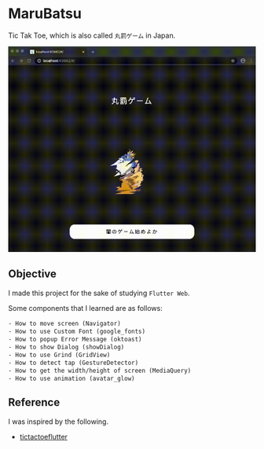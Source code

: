 # MaruBatsu

Tic Tak Toe, which is also called `丸罰ゲーム` in Japan.


![example](assets/demo.gif)


## Objective

I made this project for the sake of studying `Flutter Web`.

Some components that I learned are as follows:

    - How to move screen (Navigator)
    - How to use Custom Font (google_fonts)
    - How to popup Error Message (oktoast)
    - How to show Dialog (showDialog)
    - How to use Grind (GridView)
    - How to detect tap (GestureDetector)
    - How to get the width/height of screen (MediaQuery)
    - How to use animation (avatar_glow)

## Reference

I was inspired by the following.

- [tictactoeflutter](https://github.com/createdbymitch/tictactoeflutter)